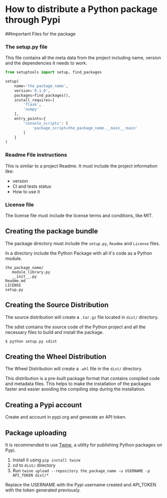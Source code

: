 # How to distribute a Python package through Pypi

##Important Files for the package

### The setup.py file

This file contains all the meta data from the project including name, version
and the dependencies it needs to work.

```py
from setuptools import setup, find_packages

setup(
    name='the_package_name',
    version='0.1.0',
    packages=find_packages(),
    install_requires=[
        'flask',
        'numpy'
    ],
    entry_points={
        'console_scripts': [
            'package_script=the_package_name.__main__:main'
        ]
    }
)
```

### Readme File instructions

This is similar to a project Readme. It must include the project information like:

- version
- CI and tests status
- How to use it

### License file

The license file must include the license terms and conditions, like MIT.

## Creating the package bundle

The package directory must include the `setup.py`, `Readme` and `License` files.

In a directory include the Python Package with all it's code as a Python module.

```
the_package_name/
   module_library.py
   __init__.py
Readme.md
LICENSE
setup.py
```

## Creating the Source Distribution

The source distribution will create a `.tar.gz` file located in `dist/` directory.

The sdist contains the source code of the Python project and all the necessary
files to build and install the package.

`$ python setup.py sdist`

## Creating the Wheel Distribution

The Wheel Distribution will create a `.whl` file in the `dist/` directory.

This distribution is a pre-built package format that contains compiled code and
metadata files. This helps to make the installation of the packages faster and
easier avoiding the compiling step during the installation.

## Creating a Pypi account

Create and account in pypi.org and generate an API token.

## Package uploading

It is recommended to use [Twine](https://pypi.org/project/twine/), a utility for
publishing Python packages on Pypi.

1. Install it using `pip install twine`
2. cd to `dist/` directory
3. Run
   `twine upload --repository the_package_name -u USERNAME -p API_TOKEN dist/*`

Replace the USERNAME with the Pypi username created and API_TOKEN with the token
generated previously.
